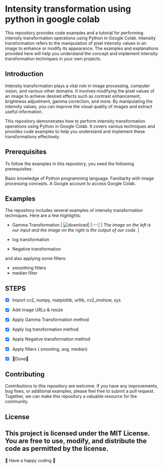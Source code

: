 # Intensity transformation using python in google colab
This repository provides code examples and a tutorial for performing intensity transformation operations using Python in Google Colab. Intensity transformation refers to the manipulation of pixel intensity values in an image to enhance or modify its appearance. The examples and explanations provided here will help you understand the concept and implement intensity transformation techniques in your own projects.

## Introduction
Intensity transformation plays a vital role in image processing, computer vision, and various other domains. It involves modifying the pixel values of an image to achieve desired effects such as contrast enhancement, brightness adjustment, gamma correction, and more. By manipulating the intensity values, you can improve the visual quality of images and extract useful information.

This repository demonstrates how to perform intensity transformation operations using Python in Google Colab. It covers various techniques and provides code examples to help you understand and implement these transformations effectively.

## Prerequisites
To follow the examples in this repository, you need the following prerequisites:

Basic knowledge of Python programming language.
Familiarity with image processing concepts.
A Google account to access Google Colab.

## Examples
The repository includes several examples of intensity transformation techniques. Here are a few highlights:

* Gamma Transformation
| ![download]()| 
|:--:| 
| *The image on the left is our input and the image on the right is the output of our code.* |

* log transformation
* Negative transformation

and also applying some filters:

* smoothing filters 
* median filter

## STEPS

- [x] Import cv2, numpy, matplotlib, urllib, cv2_imshow, sys
- [x] Add image URLs & resize
- [x] Apply Gamma Transformation method
- [x] Apply log transformation method
- [x] Apply Negative transformation method
- [x] Apply filters ( smooting, avg, median)
- [x] 🏁Done🏁


## Contributing
Contributions to this repository are welcome. If you have any improvements, bug fixes, or additional examples, please feel free to submit a pull request. Together, we can make this repository a valuable resource for the community.

## License
This project is licensed under the MIT License. You are free to use, modify, and distribute the code as permitted by the license.
---
👾 Have a happy coding 👾
